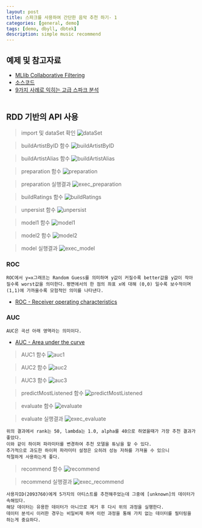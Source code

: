 ```yaml
---
layout: post
title: 스파크를 사용하여 간단한 음악 추천 하기- 1
categories: [general, demo]
tags: [demo, dbyll, dbtek]
description: simple music recommend 
---
```


## 예제 및 참고자료
- [MLlib Collaborative Filtering](https://doroci.github.io/general/demo/2017/05/16/SparkML-CF.html)
- [소스코드](https://github.com/sryza/aas)
- [9가지 사례로 익히는 고급 스파크 분석](http://www.kyobobook.co.kr/product/detailViewKor.laf?ejkGb=KOR&mallGb=KOR&barcode=9788968482892&orderClick=LEA&Kc=)
<br><br>

## RDD 기반의 API 사용

> import 및 dataSet 확인
![dataSet](/image/spark/advancedWithSpark/importAndDataSet.png)

> buildArtistByID 함수
![buildArtistByID](/image/spark/advancedWithSpark/buildArtistByID.png)

> buildArtistAlias 함수
![buildArtistAlias](/image/spark/advancedWithSpark/buildArtistAlias.png)

> preparation 함수
![preparation](/image/spark/advancedWithSpark/preparation.png)

> preparation 실행결과
![exec_preparation](/image/spark/advancedWithSpark/exec_preparation.png)

> buildRatings 함수
![buildRatings](/image/spark/advancedWithSpark/buildRatings.png)

> unpersist 함수
![unpersist](/image/spark/advancedWithSpark/unpersist.png)

> model1 함수
![model1](/image/spark/advancedWithSpark/model1.png)

> model2 함수
![model2](/image/spark/advancedWithSpark/model2.png)

> model 실행결과
![exec_model](/image/spark/advancedWithSpark/exec_model.png)

### ROC
`ROC에서 y=x그래프는 Random Guess를 의미하며 y값이 커질수록 better값을 y값이 작아질수록 worst값을 의미한다.`
`평면에서의 한 점의 좌표 x에 대해 (0,0) 일수록 보수적이며 (1,1)에 가까울수록 모험적인 의미를 나타낸다.`
  - [ROC - Receiver operating characteristics](https://en.wikipedia.org/wiki/Receiver_operating_characteristic)

### AUC
`AUC은 곡선 아래 영역라는 의미이다.`
 - [AUC - Area under the curve](https://en.wikipedia.org/wiki/Area_under_the_curve_(pharmacokinetics))

> AUC1 함수
![auc1](/image/spark/advancedWithSpark/auc1.png)

> AUC2 함수
![auc2](/image/spark/advancedWithSpark/auc2.png)

> AUC3 함수
![auc3](/image/spark/advancedWithSpark/auc3.png)

> predictMostListened 함수
![predictMostListened](/image/spark/advancedWithSpark/predictMostListened.png)

> evaluate 함수 
![evaluate](/image/spark/advancedWithSpark/evaluate.png)

> evaluate 실행결과
![exec_evaluate](/image/spark/advancedWithSpark/exec_evaluate.png)
```
위의 결과에서 rank는 50, lambda는 1.0, alpha를 40으로 하였을때가 가장 추천 결과가 좋았다. 
이와 같이 하이퍼 파라미터를 변경하여 추천 모델을 튜닝을 할 수 있다.
추가적으로 과도한 하이퍼 파라미터 설정은 오히려 성능 저하를 가져올 수 있으니
적절하게 사용하는게 좋다.
```


> recommend 함수
![recommend](/image/spark/advancedWithSpark/recommend.png)

> recommend 실행결과
![exec_recommend](/image/spark/advancedWithSpark/exec_recommend.png)
```
사용자ID(2093760)에게 5가지의 아티스트를 추천해주었는데 그중에 [unknown]의 데이터가 속해있다.
해당 데이터는 유용한 데이터가 아니므로 제거 후 다시 위의 과정을 실행한다.
데이터 분석시 이러한 경우는 비일비재 하며 이런 과정을 통해 가치 없는 데이터를 필터링을 하는게 중요하다.
```



